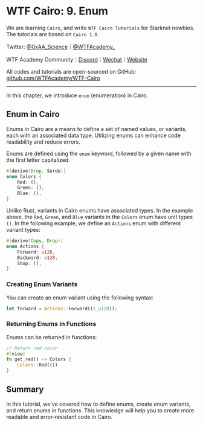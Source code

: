 # WTF Cairo: 9. Enum

We are learning `Cairo`, and write `WTF Cairo Tutorials` for Starknet newbies. The tutorials are based on `Cairo 1.0`.

Twitter: [@0xAA_Science](https://twitter.com/0xAA_Science)｜[@WTFAcademy_](https://twitter.com/WTFAcademy_)

WTF Academy Community：[Discord](https://discord.wtf.academy)｜[Wechat](https://docs.google.com/forms/d/e/1FAIpQLSe4KGT8Sh6sJ7hedQRuIYirOoZK_85miz3dw7vA1-YjodgJ-A/viewform?usp=sf_link)｜[Website](https://wtf.academy)

All codes and tutorials are open-sourced on GitHub: [github.com/WTFAcademy/WTF-Cairo](https://github.com/WTFAcademy/WTF-Cairo)

---

In this chapter, we introduce `enum` (enumeration) in Cairo.

## Enum in Cairo

Enums in Cairo are a means to define a set of named values, or variants, each with an associated data type. Utilizing enums can enhance code readability and reduce errors.

Enums are defined using the `enum` keyword, followed by a given name with the first letter capitalized.

```rust
#[derive(Drop, Serde)]
enum Colors { 
    Red: (), 
    Green: (), 
    Blue: (), 
}
```

Unlike Rust, variants in Cairo enums have associated types. In the example above, the `Red`, `Green`, and `Blue` variants in the `Colors` enum have unit types `()`. In the following example, we define an `Actions` enum with different variant types:

```rust
#[derive(Copy, Drop)]
enum Actions { 
    Forward: u128, 
    Backward: u128, 
    Stop: (),
}
```

### Creating Enum Variants

You can create an enum variant using the following syntax:

```rust
let forward = Actions::Forward((1_u128));
```

### Returning Enums in Functions

Enums can be returned in functions:

```rust
// Return red color
#[view]
fn get_red() -> Colors {
    Colors::Red(())
}
```

## Summary

In this tutorial, we've covered how to define enums, create enum variants, and return enums in functions. This knowledge will help you to create more readable and error-resistant code in Cairo.

